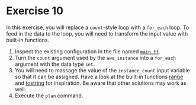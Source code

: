 # Exercise 10

In this exercise, you will replace a `count`-style loop with a `for_each` loop. To feed in the data to the loop, you will need to transform the input value with built-in functions.

1. Inspect the existing configuration in the file named [`main.tf`](./main.tf).
2. Turn the `count` argument used by the `aws_instance` into a `for_each` argument with the data type `set`.
3. You will need to massage the value of the `instance_count` input variable so that it can be assigned. Have a look at the built-in functions [range](https://www.terraform.io/language/functions/range) and [tostring](https://www.terraform.io/language/functions/tostring) for inspiration. Be aware that other solutions may work as well.
4. Execute the `plan` command.
